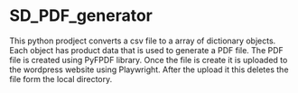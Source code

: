 # SD_PDF_generator

This python prodject converts a csv file to a array of dictionary objects. Each object has product data that is used to generate a PDF file.
The PDF file is created using PyFPDF library. Once the file is create it is uploaded to the wordpress website using Playwright. After the upload
it this deletes the file form the local directory. 

